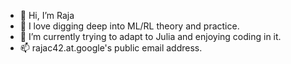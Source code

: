 - 👋 Hi, I’m Raja
- 👀 I love digging deep into ML/RL theory and practice.
- 🌱 I’m currently trying to adapt to Julia and enjoying coding in it.
- 📫 rajac42.at.google's public email address.

<!---
rcherukuri12/rcherukuri12 is a ✨ special ✨ repository because its `README.md` (this file) appears on your GitHub profile.
You can click the Preview link to take a look at your changes.
--->
